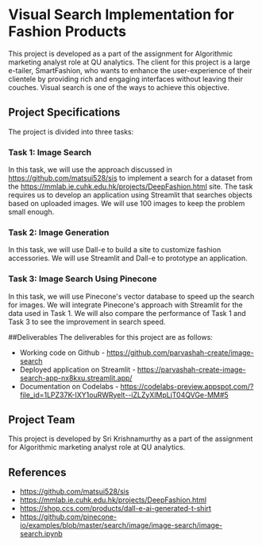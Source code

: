 # Visual Search Implementation for Fashion Products
This project is developed as a part of the assignment for Algorithmic marketing analyst role at QU analytics. The client for this project is a large e-tailer, SmartFashion, who wants to enhance the user-experience of their clientele by providing rich and engaging interfaces without leaving their couches. Visual search is one of the ways to achieve this objective.

## Project Specifications
The project is divided into three tasks:

### Task 1: Image Search
In this task, we will use the approach discussed in https://github.com/matsui528/sis to implement a search for a dataset from the https://mmlab.ie.cuhk.edu.hk/projects/DeepFashion.html site. The task requires us to develop an application using Streamlit that searches objects based on uploaded images. We will use 100 images to keep the problem small enough.

### Task 2: Image Generation
In this task, we will use Dall-e to build a site to customize fashion accessories. We will use Streamlit and Dall-e to prototype an application.

### Task 3: Image Search Using Pinecone
In this task, we will use Pinecone's vector database to speed up the search for images. We will integrate Pinecone's approach with Streamlit for the data used in Task 1. We will also compare the performance of Task 1 and Task 3 to see the improvement in search speed.

##Deliverables
The deliverables for this project are as follows:

- Working code on Github - https://github.com/parvashah-create/image-search
- Deployed application on Streamlit - https://parvashah-create-image-search-app-nx8kxu.streamlit.app/
- Documentation on Codelabs - https://codelabs-preview.appspot.com/?file_id=1LPZ37K-IXY1ouRWRyelt--iZLZyXlMpLjT04QVGe-MM#5

## Project Team
This project is developed by Sri Krishnamurthy as a part of the assignment for Algorithmic marketing analyst role at QU analytics.

## References
- https://github.com/matsui528/sis
- https://mmlab.ie.cuhk.edu.hk/projects/DeepFashion.html
- https://shop.ccs.com/products/dall-e-ai-generated-t-shirt
- https://github.com/pinecone-io/examples/blob/master/search/image/image-search/image-search.ipynb
